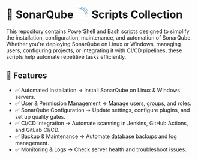 # 🚀 SonarQube <img src="../Assets/pics/SonarQube.svg" width="35">  Scripts Collection

This repository contains PowerShell and Bash scripts designed to simplify the installation, configuration, maintenance, and automation of SonarQube. Whether you're deploying SonarQube on Linux or Windows, managing users, configuring projects, or integrating it with CI/CD pipelines, these scripts help automate repetitive tasks efficiently.

## 🚀 Features

- ✅ Automated Installation → Install SonarQube on Linux & Windows servers.
- ✅ User & Permission Management → Manage users, groups, and roles.
- ✅ SonarQube Configuration → Update settings, configure plugins, and set up quality gates.
- ✅ CI/CD Integration → Automate scanning in Jenkins, GitHub Actions, and GitLab CI/CD.
- ✅ Backup & Maintenance → Automate database backups and log management.
- ✅ Monitoring & Logs → Check server health and troubleshoot issues.